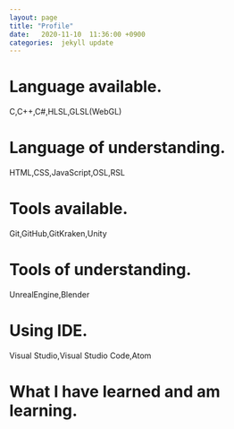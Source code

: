 ```yaml
---
layout: page
title: "Profile"
date:   2020-11-10  11:36:00 +0900
categories:  jekyll update
---
```

# Language available.
C,C++,C#,HLSL,GLSL(WebGL)
# Language of understanding.
HTML,CSS,JavaScript,OSL,RSL
# Tools available.
Git,GitHub,GitKraken,Unity
# Tools of understanding.
UnrealEngine,Blender
# Using IDE.
Visual Studio,Visual Studio Code,Atom
# What I have learned and am learning.
